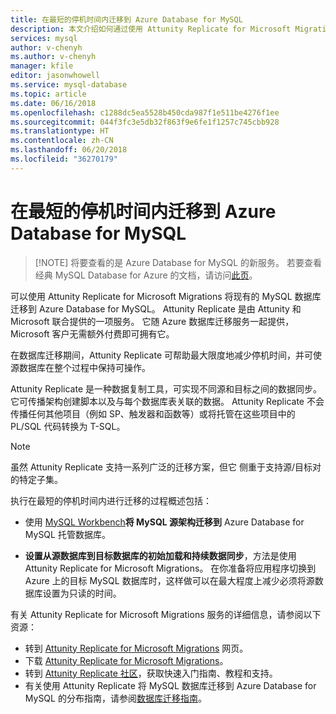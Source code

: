 ```yaml
---
title: 在最短的停机时间内迁移到 Azure Database for MySQL
description: 本文介绍如何通过使用 Attunity Replicate for Microsoft Migrations 执行在最短的停机时间内从 MySQL 数据库到 Azure Database for MySQL 的迁移，以及如何设置从源数据库到目标数据库的初始加载和持续数据同步。
services: mysql
author: v-chenyh
ms.author: v-chenyh
manager: kfile
editor: jasonwhowell
ms.service: mysql-database
ms.topic: article
ms.date: 06/16/2018
ms.openlocfilehash: c1288dc5ea5528b450cda987f1e511be4276f1ee
ms.sourcegitcommit: 044f3fc3e5db32f863f9e6fe1f1257c745cbb928
ms.translationtype: HT
ms.contentlocale: zh-CN
ms.lasthandoff: 06/20/2018
ms.locfileid: "36270179"
---
```

# <a name="minimal-downtime-migration-to-azure-database-for-mysql"></a>在最短的停机时间内迁移到 Azure Database for MySQL

> [!NOTE] 将要查看的是 Azure Database for MySQL 的新服务。 若要查看经典 MySQL Database for Azure 的文档，请访问[此页](https://docs.azure.cn/zh-cn/mysql/)。

可以使用 Attunity Replicate for Microsoft Migrations 将现有的 MySQL 数据库迁移到 Azure Database for MySQL。 Attunity Replicate 是由 Attunity 和 Microsoft 联合提供的一项服务。 它随 Azure 数据库迁移服务一起提供，Microsoft 客户无需额外付费即可拥有它。 

在数据库迁移期间，Attunity Replicate 可帮助最大限度地减少停机时间，并可使源数据库在整个过程中保持可操作。

Attunity Replicate 是一种数据复制工具，可实现不同源和目标之间的数据同步。 它可传播架构创建脚本以及与每个数据库表关联的数据。 Attunity Replicate 不会传播任何其他项目（例如 SP、触发器和函数等）或将托管在这些项目中的 PL/SQL 代码转换为 T-SQL。

> [!NOTE]
> 虽然 Attunity Replicate 支持一系列广泛的迁移方案，但它 侧重于支持源/目标对的特定子集。

执行在最短的停机时间内进行迁移的过程概述包括：

* 使用 [MySQL Workbench](https://www.mysql.com/products/workbench/)**将 MySQL 源架构迁移到** Azure Database for MySQL 托管数据库。

* **设置从源数据库到目标数据库的初始加载和持续数据同步**，方法是使用 Attunity Replicate for Microsoft Migrations。 在你准备将应用程序切换到 Azure 上的目标 MySQL 数据库时，这样做可以在最大程度上减少必须将源数据库设置为只读的时间。

有关 Attunity Replicate for Microsoft Migrations 服务的详细信息，请参阅以下资源：
 - 转到 [Attunity Replicate for Microsoft Migrations](https://aka.ms/attunity-replicate) 网页。
 - 下载 [Attunity Replicate for Microsoft Migrations](http://discover.attunity.com/download-replicate-microsoft-lp6657.html)。
 - 转到 [Attunity Replicate 社区](https://aka.ms/attunity-community)，获取快速入门指南、教程和支持。
 - 有关使用 Attunity Replicate 将 MySQL 数据库迁移到 Azure Database for MySQL 的分布指南，请参阅[数据库迁移指南](https://datamigration.microsoft.com/scenario/mysql-to-azuremysql)。